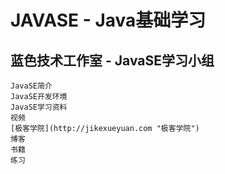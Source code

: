 JAVASE - Java基础学习
=
蓝色技术工作室 - JavaSE学习小组
-
    JavaSE简介
    JavaSE开发环境
    JavaSE学习资料
    视频
    [极客学院](http://jikexueyuan.com "极客学院")
    博客
    书籍
    练习
